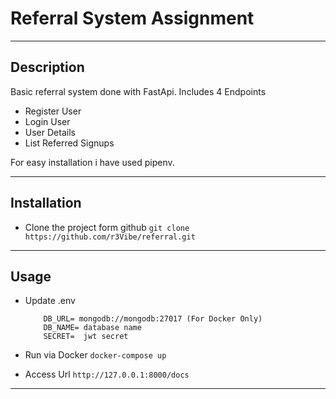 # Referral System Assignment

---

## Description

Basic referral system done with FastApi. Includes 4 Endpoints

- Register User
- Login User
- User Details
- List Referred Signups

For easy installation i have used pipenv.

---

## Installation

- Clone the project form github
  `git clone https://github.com/r3Vibe/referral.git`

---

## Usage

- Update .env
  ```
      DB_URL= mongodb://mongodb:27017 (For Docker Only)
      DB_NAME= database name
      SECRET=  jwt secret
  ```
- Run via Docker
  `docker-compose up`

- Access Url
  `http://127.0.0.1:8000/docs`

---